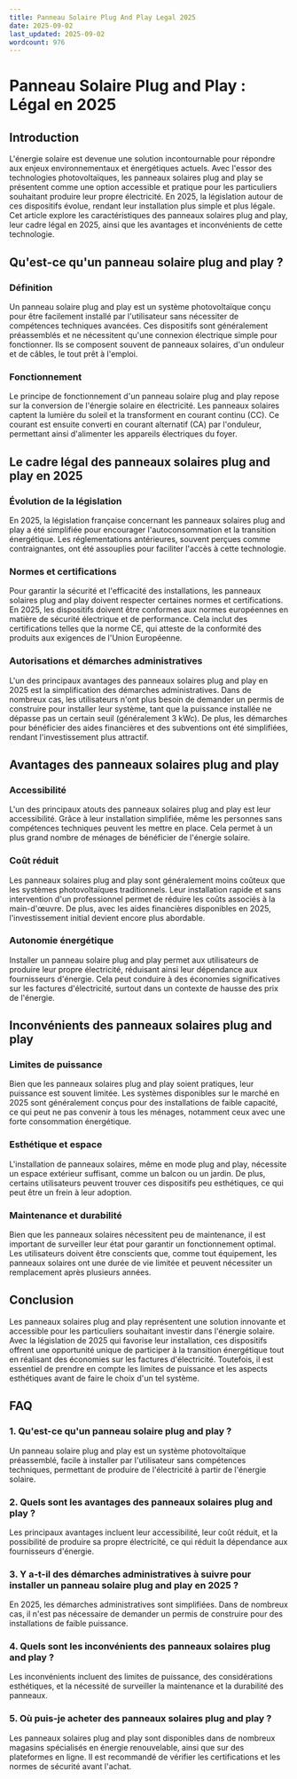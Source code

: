 ```yaml
---
title: Panneau Solaire Plug And Play Legal 2025
date: 2025-09-02
last_updated: 2025-09-02
wordcount: 976
---
```


# Panneau Solaire Plug and Play : Légal en 2025

## Introduction

L'énergie solaire est devenue une solution incontournable pour répondre aux enjeux environnementaux et énergétiques actuels. Avec l'essor des technologies photovoltaïques, les panneaux solaires plug and play se présentent comme une option accessible et pratique pour les particuliers souhaitant produire leur propre électricité. En 2025, la législation autour de ces dispositifs évolue, rendant leur installation plus simple et plus légale. Cet article explore les caractéristiques des panneaux solaires plug and play, leur cadre légal en 2025, ainsi que les avantages et inconvénients de cette technologie.

## Qu'est-ce qu'un panneau solaire plug and play ?

### Définition

Un panneau solaire plug and play est un système photovoltaïque conçu pour être facilement installé par l'utilisateur sans nécessiter de compétences techniques avancées. Ces dispositifs sont généralement préassemblés et ne nécessitent qu'une connexion électrique simple pour fonctionner. Ils se composent souvent de panneaux solaires, d'un onduleur et de câbles, le tout prêt à l'emploi.

### Fonctionnement

Le principe de fonctionnement d'un panneau solaire plug and play repose sur la conversion de l'énergie solaire en électricité. Les panneaux solaires captent la lumière du soleil et la transforment en courant continu (CC). Ce courant est ensuite converti en courant alternatif (CA) par l'onduleur, permettant ainsi d'alimenter les appareils électriques du foyer.

## Le cadre légal des panneaux solaires plug and play en 2025

### Évolution de la législation

En 2025, la législation française concernant les panneaux solaires plug and play a été simplifiée pour encourager l'autoconsommation et la transition énergétique. Les réglementations antérieures, souvent perçues comme contraignantes, ont été assouplies pour faciliter l'accès à cette technologie.

### Normes et certifications

Pour garantir la sécurité et l'efficacité des installations, les panneaux solaires plug and play doivent respecter certaines normes et certifications. En 2025, les dispositifs doivent être conformes aux normes européennes en matière de sécurité électrique et de performance. Cela inclut des certifications telles que la norme CE, qui atteste de la conformité des produits aux exigences de l'Union Européenne.

### Autorisations et démarches administratives

L'un des principaux avantages des panneaux solaires plug and play en 2025 est la simplification des démarches administratives. Dans de nombreux cas, les utilisateurs n'ont plus besoin de demander un permis de construire pour installer leur système, tant que la puissance installée ne dépasse pas un certain seuil (généralement 3 kWc). De plus, les démarches pour bénéficier des aides financières et des subventions ont été simplifiées, rendant l'investissement plus attractif.

## Avantages des panneaux solaires plug and play

### Accessibilité

L'un des principaux atouts des panneaux solaires plug and play est leur accessibilité. Grâce à leur installation simplifiée, même les personnes sans compétences techniques peuvent les mettre en place. Cela permet à un plus grand nombre de ménages de bénéficier de l'énergie solaire.

### Coût réduit

Les panneaux solaires plug and play sont généralement moins coûteux que les systèmes photovoltaïques traditionnels. Leur installation rapide et sans intervention d'un professionnel permet de réduire les coûts associés à la main-d'œuvre. De plus, avec les aides financières disponibles en 2025, l'investissement initial devient encore plus abordable.

### Autonomie énergétique

Installer un panneau solaire plug and play permet aux utilisateurs de produire leur propre électricité, réduisant ainsi leur dépendance aux fournisseurs d'énergie. Cela peut conduire à des économies significatives sur les factures d'électricité, surtout dans un contexte de hausse des prix de l'énergie.

## Inconvénients des panneaux solaires plug and play

### Limites de puissance

Bien que les panneaux solaires plug and play soient pratiques, leur puissance est souvent limitée. Les systèmes disponibles sur le marché en 2025 sont généralement conçus pour des installations de faible capacité, ce qui peut ne pas convenir à tous les ménages, notamment ceux avec une forte consommation énergétique.

### Esthétique et espace

L'installation de panneaux solaires, même en mode plug and play, nécessite un espace extérieur suffisant, comme un balcon ou un jardin. De plus, certains utilisateurs peuvent trouver ces dispositifs peu esthétiques, ce qui peut être un frein à leur adoption.

### Maintenance et durabilité

Bien que les panneaux solaires nécessitent peu de maintenance, il est important de surveiller leur état pour garantir un fonctionnement optimal. Les utilisateurs doivent être conscients que, comme tout équipement, les panneaux solaires ont une durée de vie limitée et peuvent nécessiter un remplacement après plusieurs années.

## Conclusion

Les panneaux solaires plug and play représentent une solution innovante et accessible pour les particuliers souhaitant investir dans l'énergie solaire. Avec la législation de 2025 qui favorise leur installation, ces dispositifs offrent une opportunité unique de participer à la transition énergétique tout en réalisant des économies sur les factures d'électricité. Toutefois, il est essentiel de prendre en compte les limites de puissance et les aspects esthétiques avant de faire le choix d'un tel système.

## FAQ

### 1. Qu'est-ce qu'un panneau solaire plug and play ?

Un panneau solaire plug and play est un système photovoltaïque préassemblé, facile à installer par l'utilisateur sans compétences techniques, permettant de produire de l'électricité à partir de l'énergie solaire.

### 2. Quels sont les avantages des panneaux solaires plug and play ?

Les principaux avantages incluent leur accessibilité, leur coût réduit, et la possibilité de produire sa propre électricité, ce qui réduit la dépendance aux fournisseurs d'énergie.

### 3. Y a-t-il des démarches administratives à suivre pour installer un panneau solaire plug and play en 2025 ?

En 2025, les démarches administratives sont simplifiées. Dans de nombreux cas, il n'est pas nécessaire de demander un permis de construire pour des installations de faible puissance.

### 4. Quels sont les inconvénients des panneaux solaires plug and play ?

Les inconvénients incluent des limites de puissance, des considérations esthétiques, et la nécessité de surveiller la maintenance et la durabilité des panneaux.

### 5. Où puis-je acheter des panneaux solaires plug and play ?

Les panneaux solaires plug and play sont disponibles dans de nombreux magasins spécialisés en énergie renouvelable, ainsi que sur des plateformes en ligne. Il est recommandé de vérifier les certifications et les normes de sécurité avant l'achat.